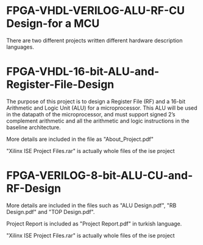# FPGA-VHDL-VERILOG-ALU-RF-CU Design-for a MCU
There are two different projects written different hardware description languages.

# FPGA-VHDL-16-bit-ALU-and-Register-File-Design

The purpose of this project is to design a Register File (RF) and a 16-bit Arithmetic and
Logic Unit (ALU) for a microprocessor. This ALU will be used in the datapath of the
microprocessor, and must support signed 2’s complement arithmetic and all the arithmetic and
logic instructions in the baseline architecture. 

More details are included in the file as "About_Project.pdf" 

"Xilinx ISE Project Files.rar" is actually whole files of the ise project

# FPGA-VERILOG-8-bit-ALU-CU-and-RF-Design

More details are included in the files such as "ALU Design.pdf", "RB Design.pdf" and "TOP Design.pdf".

Project Report is included as "Project Report.pdf" in turkish language.

"Xilinx ISE Project Files.rar" is actually whole files of the ise project
